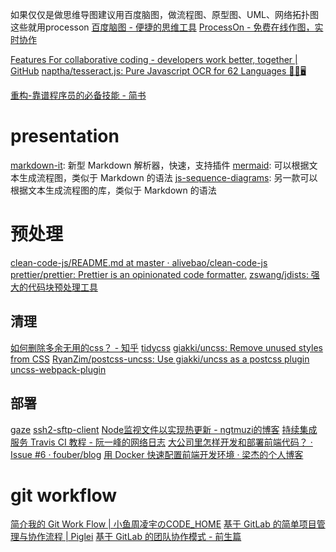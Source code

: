 
如果仅仅是做思维导图建议用百度脑图，做流程图、原型图、UML、网络拓扑图这些就用processon
[百度脑图 - 便捷的思维工具](http://naotu.baidu.com/)
[ProcessOn - 免费在线作图，实时协作](https://www.processon.com/)

[Features For collaborative coding - developers work better, together | GitHub](https://github.com/features#projects)
[naptha/tesseract.js: Pure Javascript OCR for 62 Languages 📖🎉🖥](https://github.com/naptha/tesseract.js?f=tt&hmsr=toutiao.io&utm_medium=toutiao.io&utm_source=toutiao.io)

[重构-靠谱程序员的必备技能 - 简书](https://www.jianshu.com/p/ffd89d5df276)

# presentation
[markdown-it](https://github.com/markdown-it/markdown-it): 新型 Markdown 解析器，快速，支持插件
[mermaid](https://github.com/knsv/mermaid): 可以根据文本生成流程图，类似于 Markdown 的语法
[js-sequence-diagrams](https://github.com/bramp/js-sequence-diagrams): 另一款可以根据文本生成流程图的库，类似于 Markdown 的语法

# 预处理
[clean-code-js/README.md at master · alivebao/clean-code-js](https://github.com/alivebao/clean-code-js/blob/master/README.md)
[prettier/prettier: Prettier is an opinionated code formatter.](https://github.com/prettier/prettier)
[zswang/jdists: 强大的代码块预处理工具](https://github.com/zswang/jdists)

## 清理
[如何删除多余无用的css？ - 知乎](https://www.zhihu.com/question/20519202)
[tidycss](https://www.npmjs.com/package/tidycss)
[giakki/uncss: Remove unused styles from CSS](https://github.com/giakki/uncss)
[RyanZim/postcss-uncss: Use giakki/uncss as a postcss plugin](https://github.com/RyanZim/postcss-uncss)
[uncss-webpack-plugin](https://www.npmjs.com/package/uncss-webpack-plugin)


## 部署
[gaze](https://www.npmjs.com/package/gaze)
[ssh2-sftp-client](https://www.npmjs.com/package/ssh2-sftp-client)
[Node监视文件以实现热更新 - ngtmuzi的博客](https://ngtmuzi.com/Node%E7%9B%91%E8%A7%86%E6%96%87%E4%BB%B6%E4%BB%A5%E5%AE%9E%E7%8E%B0%E7%83%AD%E6%9B%B4%E6%96%B0/)
[持续集成服务 Travis CI 教程 - 阮一峰的网络日志](http://www.ruanyifeng.com/blog/2017/12/travis_ci_tutorial.html)
[大公司里怎样开发和部署前端代码？ · Issue #6 · fouber/blog](https://github.com/fouber/blog/issues/6)
[用 Docker 快速配置前端开发环境 · 梁杰的个人博客](http://numbbbbb.com/2016/09/26/20160926_%E7%94%A8%20Docker%20%E5%BF%AB%E9%80%9F%E9%85%8D%E7%BD%AE%E5%89%8D%E7%AB%AF%E5%BC%80%E5%8F%91%E7%8E%AF%E5%A2%83/)

# git workflow
[简介我的 Git Work Flow | 小鱼周凌宇のCODE_HOME](http://zhoulingyu.com/2017/05/08/Git-Work-Flow/)
[基于 GitLab 的简单项目管理与协作流程 | Piglei](http://www.zlovezl.cn/articles/project-manage-with-gitlab/)
[基于 GitLab 的团队协作模式 - 前生篇](https://zhuanlan.zhihu.com/p/26908515)
